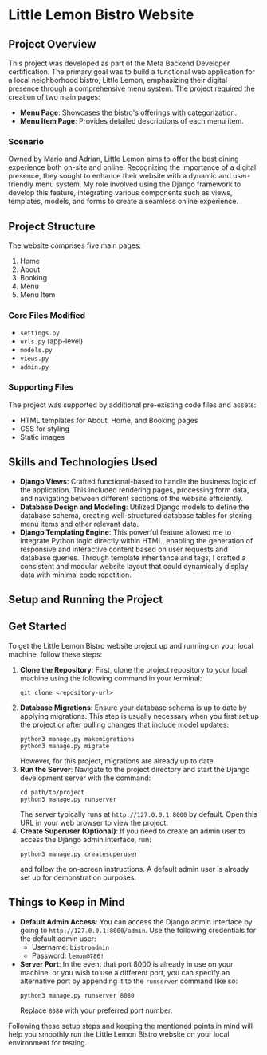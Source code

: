 # Little Lemon Bistro Website

## Project Overview

This project was developed as part of the Meta Backend Developer certification. The primary goal was to build a functional web application for a local neighborhood bistro, Little Lemon, emphasizing their digital presence through a comprehensive menu system. The project required the creation of two main pages:

- **Menu Page**: Showcases the bistro's offerings with categorization.
- **Menu Item Page**: Provides detailed descriptions of each menu item.

### Scenario

Owned by Mario and Adrian, Little Lemon aims to offer the best dining experience both on-site and online. Recognizing the importance of a digital presence, they sought to enhance their website with a dynamic and user-friendly menu system. My role involved using the Django framework to develop this feature, integrating various components such as views, templates, models, and forms to create a seamless online experience.

## Project Structure

The website comprises five main pages:

1. Home
2. About
3. Booking
4. Menu
5. Menu Item

### Core Files Modified

- `settings.py`
- `urls.py` (app-level)
- `models.py`
- `views.py`
- `admin.py`

### Supporting Files

The project was supported by additional pre-existing code files and assets:

- HTML templates for About, Home, and Booking pages
- CSS for styling
- Static images

## Skills and Technologies Used

- **Django Views**: Crafted functional-based to handle the business logic of the application. This included rendering pages, processing form data, and navigating between different sections of the website efficiently.
- **Database Design and Modeling**: Utilized Django models to define the database schema, creating well-structured database tables for storing menu items and other relevant data.
- **Django Templating Engine**: This powerful feature allowed me to integrate Python logic directly within HTML, enabling the generation of responsive and interactive content based on user requests and database queries. Through template inheritance and tags, I crafted a consistent and modular website layout that could dynamically display data with minimal code repetition.

## Setup and Running the Project

## Get Started

To get the Little Lemon Bistro website project up and running on your local machine, follow these steps:

1. **Clone the Repository**: First, clone the project repository to your local machine using the following command in your terminal:
    ```
    git clone <repository-url>
    ```
2. **Database Migrations**: Ensure your database schema is up to date by applying migrations. This step is usually necessary when you first set up the project or after pulling changes that include model updates:
    ```
    python3 manage.py makemigrations
    python3 manage.py migrate
    ```
    However, for this project, migrations are already up to date.
3. **Run the Server**: Navigate to the project directory and start the Django development server with the command:
    ```
    cd path/to/project
    python3 manage.py runserver
    ```
    The server typically runs at `http://127.0.0.1:8000` by default. Open this URL in your web browser to view the project.
4. **Create Superuser (Optional)**: If you need to create an admin user to access the Django admin interface, run:
    ```
    python3 manage.py createsuperuser
    ```
    and follow the on-screen instructions. A default admin user is already set up for demonstration purposes.
## Things to Keep in Mind
- **Default Admin Access**: You can access the Django admin interface by going to `http://127.0.0.1:8000/admin`. Use the following credentials for the default admin user:
    - Username: `bistroadmin`
    - Password: `lemon@786!`
- **Server Port**: In the event that port 8000 is already in use on your machine, or you wish to use a different port, you can specify an alternative port by appending it to the `runserver` command like so:
    ```
    python3 manage.py runserver 8080
    ```
    Replace `8080` with your preferred port number.

Following these setup steps and keeping the mentioned points in mind will help you smoothly run the Little Lemon Bistro website on your local environment for testing.

